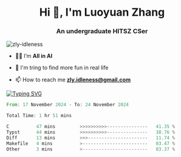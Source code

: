 <h1 align="center">Hi 👋, I'm Luoyuan Zhang</h1>

<h3 align="center">An undergraduate HITSZ CSer</h3>

<p align="left"> <img src="https://komarev.com/ghpvc/?username=zly-idleness&label=Profile%20views&color=0e75b6&style=flat" alt="zly-idleness" /> </p>


- 👨‍💻 I’m **All in AI**

- 🌱 I'm tring to find more fun in real life

- 📫 How to reach me **zly.idleness@gmail.com**



[![Typing SVG](https://readme-typing-svg.herokuapp.com?font=Fira+Code&pause=1000&width=435&lines=I+Maybe+Slow)](https://git.io/typing-svg)


<!--START_SECTION:waka-->

```rust
From: 17 November 2024 - To: 24 November 2024

Total Time: 1 hr 51 mins

C          47 mins         >>>>>>>>>>---------------   41.35 %
Typst      44 mins         >>>>>>>>>>---------------   38.76 %
Diff       13 mins         >>>----------------------   11.74 %
Makefile   4 mins          >------------------------   03.47 %
Other      3 mins          >------------------------   03.37 %
```

<!--END_SECTION:waka-->


